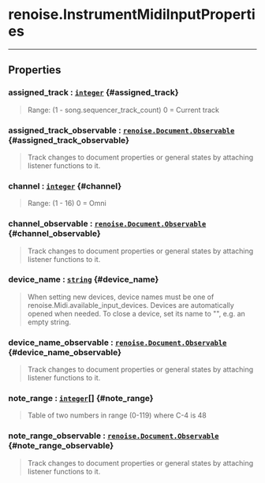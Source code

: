 # renoise.InstrumentMidiInputProperties  

<!-- toc -->
  

---  
## Properties
### assigned_track : [`integer`](../../API/builtins/integer.md) {#assigned_track}
> Range: (1 - song.sequencer_track_count) 0 = Current track

### assigned_track_observable : [`renoise.Document.Observable`](../../API/renoise/renoise.Document.Observable.md) {#assigned_track_observable}
> Track changes to document properties or general states by attaching listener
> functions to it.

### channel : [`integer`](../../API/builtins/integer.md) {#channel}
> Range: (1 - 16) 0 = Omni

### channel_observable : [`renoise.Document.Observable`](../../API/renoise/renoise.Document.Observable.md) {#channel_observable}
> Track changes to document properties or general states by attaching listener
> functions to it.

### device_name : [`string`](../../API/builtins/string.md) {#device_name}
> When setting new devices, device names must be one of
> renoise.Midi.available_input_devices.
> Devices are automatically opened when needed. To close a device, set its
> name to "", e.g. an empty string.

### device_name_observable : [`renoise.Document.Observable`](../../API/renoise/renoise.Document.Observable.md) {#device_name_observable}
> Track changes to document properties or general states by attaching listener
> functions to it.

### note_range : [`integer`](../../API/builtins/integer.md)[] {#note_range}
> Table of two numbers in range (0-119) where C-4 is 48

### note_range_observable : [`renoise.Document.Observable`](../../API/renoise/renoise.Document.Observable.md) {#note_range_observable}
> Track changes to document properties or general states by attaching listener
> functions to it.

  

